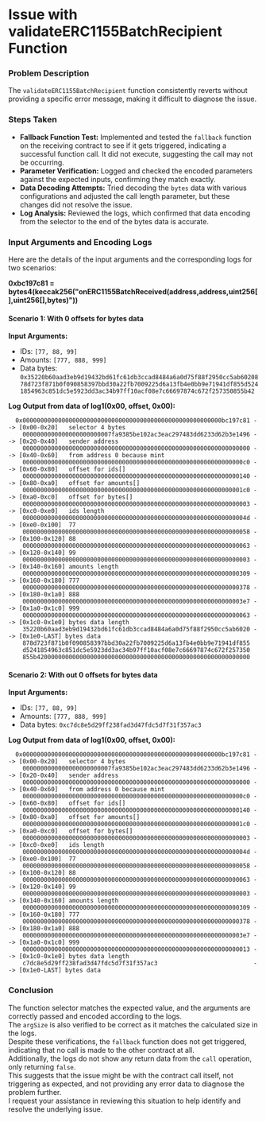 # Issue with validateERC1155BatchRecipient Function

### Problem Description
The `validateERC1155BatchRecipient` function consistently reverts without providing a specific error message, making it difficult to diagnose the issue.

### Steps Taken
- **Fallback Function Test:** Implemented and tested the `fallback` function on the receiving contract to see if it gets triggered, indicating a successful function call. It did not execute, suggesting the call may not be occurring.
- **Parameter Verification:** Logged and checked the encoded parameters against the expected inputs, confirming they match exactly.
- **Data Decoding Attempts:** Tried decoding the `bytes` data with various configurations and adjusted the call length parameter, but these changes did not resolve the issue.
- **Log Analysis:** Reviewed the logs, which confirmed that data encoding from the selector to the end of the bytes data is accurate.

### Input Arguments and Encoding Logs
Here are the details of the input arguments and the corresponding logs for two scenarios:

**0xbc197c81 =  bytes4(keccak256("onERC1155BatchReceived(address,address,uint256[],uint256[],bytes)"))**

#### Scenario 1: With 0 offsets for bytes data
**Input Arguments:**
- IDs: `[77, 88, 99]`
- Amounts: `[777, 888, 999]`
- Data bytes: `0x35220b60aad3eb9d19432bd61fc61db3ccad8484a6a0d75f88f2950cc5ab6020878d723f871b0f090858397bbd30a22fb7009225d6a13fb4e0bb9e71941df855d5241854963c851dc5e5923dd3ac34b97ff10acf08e7c66697874c672f257350855b42`

**Log Output from data of log1(0x00, offset, 0x00):**

```
  0x00000000000000000000000000000000000000000000000000000000bc197c81 --> [0x00-0x20]   selector 4 bytes
    0000000000000000000000007fa9385be102ac3eac297483dd6233d62b3e1496 --> [0x20-0x40]   sender address
    0000000000000000000000000000000000000000000000000000000000000000 --> [0x40-0x60]   from address 0 because mint
    00000000000000000000000000000000000000000000000000000000000000c0 --> [0x60-0x80]   offset for ids[]
    0000000000000000000000000000000000000000000000000000000000000140 --> [0x80-0xa0]   offset for amounts[]
    00000000000000000000000000000000000000000000000000000000000001c0 --> [0xa0-0xc0]   offset for bytes[]
    0000000000000000000000000000000000000000000000000000000000000003 --> [0xc0-0xe0]   ids length
    000000000000000000000000000000000000000000000000000000000000004d --> [0xe0-0x100]  77
    0000000000000000000000000000000000000000000000000000000000000058 --> [0x100-0x120] 88
    0000000000000000000000000000000000000000000000000000000000000063 --> [0x120-0x140] 99
    0000000000000000000000000000000000000000000000000000000000000003 --> [0x140-0x160] amounts length
    0000000000000000000000000000000000000000000000000000000000000309 --> [0x160-0x180] 777 
    0000000000000000000000000000000000000000000000000000000000000378 --> [0x180-0x1a0] 888
    00000000000000000000000000000000000000000000000000000000000003e7 --> [0x1a0-0x1c0] 999
    0000000000000000000000000000000000000000000000000000000000000063 --> [0x1c0-0x1e0] bytes data length
    35220b60aad3eb9d19432bd61fc61db3ccad8484a6a0d75f88f2950cc5ab6020 --> [0x1e0-LAST] bytes data
    878d723f871b0f090858397bbd30a22fb7009225d6a13fb4e0bb9e71941df855
    d5241854963c851dc5e5923dd3ac34b97ff10acf08e7c66697874c672f257350
    855b420000000000000000000000000000000000000000000000000000000000
  ```

#### Scenario 2: With out 0 offsets for bytes data
**Input Arguments:**
- IDs: `[77, 88, 99]`
- Amounts: `[777, 888, 999]`
- Data bytes: `0xc7dc8e5d29ff238fad3d47fdc5d7f31f357ac3`
  
**Log Output from data of log1(0x00, offset, 0x00):**

```
  0x00000000000000000000000000000000000000000000000000000000bc197c81 --> [0x00-0x20]   selector 4 bytes
    0000000000000000000000007fa9385be102ac3eac297483dd6233d62b3e1496 --> [0x20-0x40]   sender address  
    0000000000000000000000000000000000000000000000000000000000000000 --> [0x40-0x60]   from address 0 because mint
    00000000000000000000000000000000000000000000000000000000000000c0 --> [0x60-0x80]   offset for ids[]
    0000000000000000000000000000000000000000000000000000000000000140 --> [0x80-0xa0]   offset for amounts[]
    00000000000000000000000000000000000000000000000000000000000001c0 --> [0xa0-0xc0]   offset for bytes[]
    0000000000000000000000000000000000000000000000000000000000000003 --> [0xc0-0xe0]   ids length
    000000000000000000000000000000000000000000000000000000000000004d --> [0xe0-0x100]  77
    0000000000000000000000000000000000000000000000000000000000000058 --> [0x100-0x120] 88
    0000000000000000000000000000000000000000000000000000000000000063 --> [0x120-0x140] 99
    0000000000000000000000000000000000000000000000000000000000000003 --> [0x140-0x160] amounts length
    0000000000000000000000000000000000000000000000000000000000000309 --> [0x160-0x180] 777 
    0000000000000000000000000000000000000000000000000000000000000378 --> [0x180-0x1a0] 888
    00000000000000000000000000000000000000000000000000000000000003e7 --> [0x1a0-0x1c0] 999
    0000000000000000000000000000000000000000000000000000000000000013 --> [0x1c0-0x1e0] bytes data length
    c7dc8e5d29ff238fad3d47fdc5d7f31f357ac3                           --> [0x1e0-LAST] bytes data
  ```

### Conclusion
The function selector matches the expected value, and the arguments are correctly passed and encoded according to the logs. \
The `argSize` is also verified to be correct as it matches the calculated size in the logs. \
Despite these verifications, the `fallback` function does not get triggered, indicating that no call is made to the other contract at all. \
Additionally, the logs do not show any return data from the `call` operation, only returning `false`. \
This suggests that the issue might be with the contract call itself, not triggering as expected, and not providing any error data 
to diagnose the problem further. \
I request your assistance in reviewing this situation to help identify and resolve the underlying issue.
